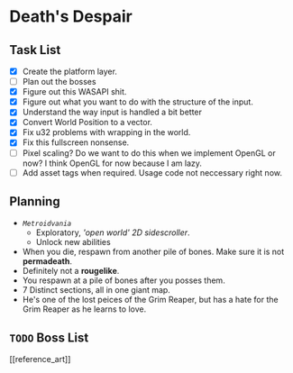 # Death's Despair
## Task List
- [x] Create the platform layer.
- [ ] Plan out the bosses
- [x] Figure out this WASAPI shit.
- [x] Figure out what you want to do with the structure of the input.
- [x] Understand the way input is handled a bit better
- [x] Convert World Position to a vector.
- [x] Fix u32 problems with wrapping in the world.
- [x] Fix this fullscreen nonsense.
- [ ] Pixel scaling? Do we want to do this when we implement OpenGL or now? I think OpenGL for now because I am lazy.
- [ ] Add asset tags when required. Usage code not neccessary right now.
##  Planning
- _`Metroidvania`_
	- Exploratory, _'open world' 2D sidescroller_.
	- Unlock new abilities
- When you die, respawn from another pile of bones. Make sure it is not **permadeath**.
- Definitely not a **rougelike**.
- You respawn at a pile of bones after  you posses them.
- 7 Distinct sections, all in one giant map.
- He's one of the lost peices of the Grim Reaper, but has a hate for the Grim Reaper as he learns to love.
## `TODO` Boss List 
[[reference_art]]
